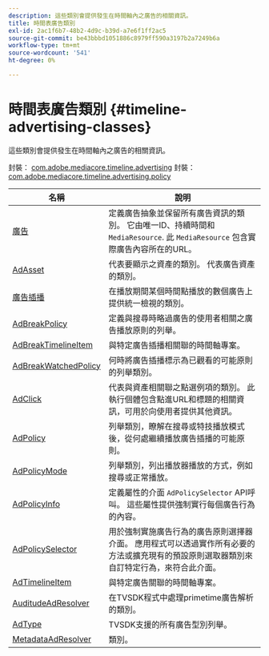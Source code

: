```yaml
---
description: 這些類別會提供發生在時間軸內之廣告的相關資訊。
title: 時間表廣告類別
exl-id: 2ac1f6b7-48b2-4d9c-b39d-a7e6f1ff2ac5
source-git-commit: be43bbbd1051886c8979ff590a3197b2a7249b6a
workflow-type: tm+mt
source-wordcount: '541'
ht-degree: 0%

---
```


# 時間表廣告類別 {#timeline-advertising-classes}

這些類別會提供發生在時間軸內之廣告的相關資訊。

封裝： [com.adobe.mediacore.timeline.advertising](https://help.adobe.com/en_US/primetime/api/psdk/asdoc-dhls_1.4/com/adobe/mediacore/timeline/advertising/package-detail.html)
封裝： [com.adobe.mediacore.timeline.advertising.policy](https://help.adobe.com/en_US/primetime/api/psdk/asdoc-dhls_1.4/com/adobe/mediacore/timeline/advertising/policy/package-detail.html)

| 名稱 | 說明 |
|---|---|
| [廣告](https://help.adobe.com/en_US/primetime/api/psdk/asdoc-dhls_1.4/com/adobe/mediacore/timeline/advertising/Ad.html) | 定義廣告抽象並保留所有廣告資訊的類別。 它由唯一ID、持續時間和 `MediaResource`. 此 `MediaResource` 包含實際廣告內容所在的URL。 |
| [AdAsset](https://help.adobe.com/en_US/primetime/api/psdk/asdoc-dhls_1.4/com/adobe/mediacore/timeline/advertising/AdAsset.html) | 代表要顯示之資產的類別。 代表廣告資產的類別。 |
| [廣告插播](https://help.adobe.com/en_US/primetime/api/psdk/asdoc-dhls_1.4/com/adobe/mediacore/timeline/advertising/AdBreak.html) | 在播放期間某個時間點播放的數個廣告上提供統一檢視的類別。 |
| [AdBreakPolicy](https://help.adobe.com/en_US/primetime/api/psdk/asdoc-dhls_1.4/com/adobe/mediacore/timeline/advertising/policy/AdBreakPolicy.html) | 定義與搜尋時略過廣告的使用者相關之廣告播放原則的列舉。 |
| [AdBreakTimelineItem](https://help.adobe.com/en_US/primetime/api/psdk/asdoc-dhls_1.4/com/adobe/mediacore/timeline/advertising/AdBreakTimelineItem.html) | 與特定廣告插播相關聯的時間軸專案。 |
| [AdBreakWatchedPolicy](https://help.adobe.com/en_US/primetime/api/psdk/asdoc-dhls_1.4/com/adobe/mediacore/timeline/advertising/policy/AdBreakWatchedPolicy.html) | 何時將廣告插播標示為已觀看的可能原則的列舉類別。 |
| [AdClick](https://help.adobe.com/en_US/primetime/api/psdk/asdoc-dhls_1.4/com/adobe/mediacore/timeline/advertising/AdClick.html) | 代表與資產相關聯之點選例項的類別。 此執行個體包含點進URL和標題的相關資訊，可用於向使用者提供其他資訊。 |
| [AdPolicy](https://help.adobe.com/en_US/primetime/api/psdk/asdoc-dhls_1.4/com/adobe/mediacore/timeline/advertising/policy/AdPolicy.html) | 列舉類別，瞭解在搜尋或特技播放模式後，從何處繼續播放廣告插播的可能原則。 |
| [AdPolicyMode](https://help.adobe.com/en_US/primetime/api/psdk/asdoc-dhls_1.4/com/adobe/mediacore/timeline/advertising/policy/AdPolicyMode.html) | 列舉類別，列出播放器播放的方式，例如搜尋或正常播放。 |
| [AdPolicyInfo](https://help.adobe.com/en_US/primetime/api/psdk/asdoc-dhls_1.4/com/adobe/mediacore/timeline/advertising/policy/AdPolicySelector.html) | 定義屬性的介面 `AdPolicySelector` API呼叫。 這些屬性提供強制實行每個廣告行為的內容。 |
| [AdPolicySelector](https://help.adobe.com/en_US/primetime/api/psdk/asdoc-dhls_1.4/com/adobe/mediacore/timeline/advertising/policy/AdPolicySelector.html) | 用於強制實施廣告行為的廣告原則選擇器介面。 應用程式可以透過實作所有必要的方法或擴充現有的預設原則選取器類別來自訂特定行為，來符合此介面。 |
| [AdTimelineItem](https://help.adobe.com/en_US/primetime/api/psdk/asdoc-dhls_1.4/com/adobe/mediacore/timeline/advertising/AdTimelineItem.html) | 與特定廣告關聯的時間軸專案。 |
| [AuditudeAdResolver](https://help.adobe.com/en_US/primetime/api/psdk/asdoc-dhls_1.4/com/adobe/mediacore/timeline/advertising/AuditudeAdResolver.html) | 在TVSDK程式中處理primetime廣告解析的類別。 |
| [AdType](https://help.adobe.com/en_US/primetime/api/psdk/asdoc-dhls_1.4/com/adobe/mediacore/timeline/advertising/AdType.html) | TVSDK支援的所有廣告型別列舉。 |
| [MetadataAdResolver](https://help.adobe.com/en_US/primetime/api/psdk/asdoc-dhls_1.4/com/adobe/mediacore/timeline/advertising/MetadataAdResolver.html) | 類別。 |
